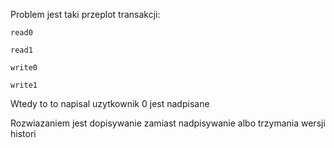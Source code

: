 

Problem jest taki przeplot transakcji:

```
read0

read1

write0

write1
```

Wtedy to to napisal uzytkownik 0 jest nadpisane



Rozwiazaniem jest dopisywanie zamiast nadpisywanie
albo trzymania wersji histori

